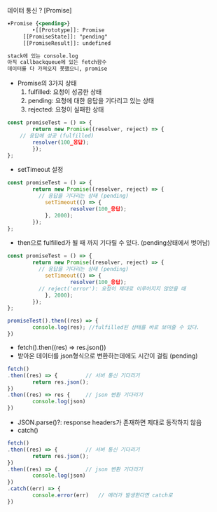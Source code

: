 데이터 통신 ? [Promise]

```jsx
▾Promise {<pending>}
		‣[[Prototype]]: Promise
     [[PromiseState]]: "pending"
     [[PromiseResult]]: undefined

stack에 있는 console.log 
아직 callbackqueue에 있는 fetch함수 
데이터를 다 가져오지 못했으니, promise
```

- Promise의 3가지 상태
    1. fulfilled: 요청이 성공한 상태
    2. pending: 요청에 대한 응답을 기다리고 있는 상태
    3. rejected: 요청이 실패한 상태

```jsx
const promiseTest = () => {
		return new Promise((resolver, reject) => {
    // 응답에 성공 (fulfilled)
		resolver(100_응답);
		});
};
```

- setTimeout 설정

```jsx
const promiseTest = () => {
		return new Promise((resolver, reject) => {
		  // 응답을 기다리는 상태 (pending)
			setTimeout(() => {
					resolver(100_응답);
			}, 2000);
		});
};
```

- then으로 fulfilled가 될 때 까지 기다릴 수 있다. (pending상태에서 벗어남)

```jsx
const promiseTest = () => {
		return new Promise((resolver, reject) => {
		  // 응답을 기다리는 상태 (pending)
			setTimeout(() => {
					resolver(100_응답);
          // reject('error'): 요청이 제대로 이루어지지 않았을 때
			}, 2000);
		});
};

promiseTest().then((res) => {
		console.log(res); //fulfilled된 상태를 바로 보여줄 수 있다.
})
```

- fetch().then((res) ⇒ res.json())
- 받아온 데이터를 json형식으로 변환하는데에도 시간이 걸림  (pending)

```jsx
fetch()
.then((res) => {         // 서버 통신 기다리기
		return res.json();       
})
.then((res) => res {     // json 변환 기다리기
		console.log(json)
})
```

- JSON.parse()?: response headers가 존재하면 제대로 동작하지 않음
- catch()

```jsx
fetch()
.then((res) => {         // 서버 통신 기다리기
		return res.json();       
})
.then((res) => {         // json 변환 기다리기
		console.log(json)
})
.catch((err) => {
		console.error(err)   // 에러가 발생한다면 catch로 
})
```